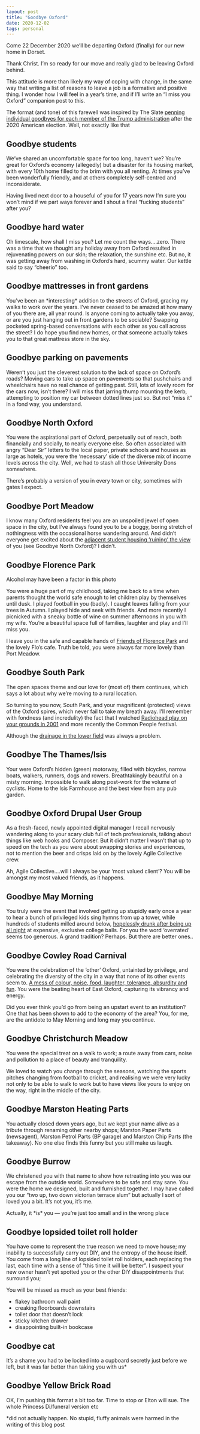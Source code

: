 ```yaml
---
layout: post
title: "Goodbye Oxford"
date: 2020-12-02
tags: personal
---
```


Come 22 December 2020 we’ll be departing Oxford (finally) for our new home in Dorset.

Thank Christ. I’m so ready for our move and really glad to be leaving Oxford behind.

This attitude is more than likely my way of coping with change, in the same way that writing a list of reasons to leave a job is a formative and positive thing. I wonder how I will feel in a year’s time, and if I’ll write an “I miss you Oxford” companion post to this.

The format (and tone) of this farewell was inspired by The Slate [penning individual goodbyes for each member of the Trump administration](https://slate.com/tag/goodbye-trump-admin) after the 2020 American election. Well, not exactly like that

## Goodbye students

We’ve shared an uncomfortable space for too long, haven’t we? You’re great for Oxford’s economy (allegedly) but a disaster for its housing market, with every 10th home filled to the brim with you all renting. At times you’ve been wonderfully friendly, and at others completely self-centred and inconsiderate.

Having lived next door to a houseful of you for 17 years now I’m sure you won’t mind if we part ways forever and I shout a final “fucking students” after you?

## Goodbye hard water

Oh limescale, how shall I miss you? Let me count the ways….zero. There was a time that we thought any holiday away from Oxford resulted in rejuvenating powers on our skin; the relaxation, the sunshine etc. But no, it was getting away from washing in Oxford’s hard, scummy water. Our kettle said to say “cheerio” too.

## Goodbye mattresses in front gardens

You’ve been an \*interesting\* addition to the streets of Oxford, gracing my walks to work over the years. I’ve never ceased to be amazed at how many of you there are, all year round. Is anyone coming to actually take you away, or are you just hanging out in front gardens to be sociable? Swapping pocketed spring-based conversations with each other as you call across the street? I do hope you find new homes, or that someone actually takes you to that great mattress store in the sky.

## Goodbye parking on pavements

Weren’t you just the cleverest solution to the lack of space on Oxford’s roads? Moving cars to take up space on pavements so that pushchairs and wheelchairs have no real chance of getting past. Still, lots of lovely room for the cars now, isn’t there? I will miss that jarring thump mounting the kerb, attempting to position my car between dotted lines just so. But not “miss it” in a fond way, you understand.

## Goodbye North Oxford

You were the aspirational part of Oxford, perpetually out of reach, both financially and socially, to nearly everyone else. So often associated with angry “Dear Sir” letters to the local paper, private schools and houses as large as hotels, you were the ‘necessary’ side of the diverse mix of income levels across the city. Well, we had to stash all those University Dons somewhere.

There’s probably a version of you in every town or city, sometimes with gates I expect.

## Goodbye Port Meadow

I know many Oxford residents feel you are an unspoiled jewel of open space in the city, but I’ve always found you to be a boggy, boring stretch of nothingness with the occasional horse wandering around. And didn’t everyone get excited about the [adjacent student housing ‘ruining’ the view](https://www.oxfordmail.co.uk/news/14596032.designs-reduce-visual-harm-controversial-castle-mill-flats-near-port-meadow-oxford-making-best-bad-job/) of you (see Goodbye North Oxford)? I didn’t.

## Goodbye Florence Park

Alcohol may have been a factor in this photo

You were a huge part of my childhood, taking me back to a time when parents thought the world safe enough to let children play by themselves until dusk. I played football in you (badly). I caught leaves falling from your trees in Autumn. I played hide and seek with friends. And more recently I picnicked with a sneaky bottle of wine on summer afternoons in you with my wife. You’re a beautiful space full of families, laughter and play and I’ll miss you.

I leave you in the safe and capable hands of [Friends of Florence Park](http://friendsofflorencepark.weebly.com/index.html) and the lovely Flo’s cafe. Truth be told, you were always far more lovely than Port Meadow.

## Goodbye South Park

The open spaces theme and our love for (most of) them continues, which says a lot about why we’re moving to a rural location.

So turning to you now, South Park, and your magnificent (protected) views of the Oxford spires, which never fail to take my breath away. I’ll remember with fondness (and incredulity) the fact that I watched [Radiohead play on your grounds in 2001](https://www.oxfordmail.co.uk/news/18752951.remember-july-7-2001-radiohead-came-home-south-park/) and more recently the Common People festival.

Although the [drainage in the lower field](https://youtu.be/svu33n6b9-o) was always a problem.

## Goodbye The Thames/Isis

Your were Oxford’s hidden (green) motorway, filled with bicycles, narrow boats, walkers, runners, dogs and rowers. Breathtakingly beautiful on a misty morning. Impossible to walk along post-work for the volume of cyclists. Home to the Isis Farmhouse and the best view from any pub garden.

## Goodbye Oxford Drupal User Group

As a fresh-faced, newly appointed digital manager I recall nervously wandering along to your scary club full of tech professionals, talking about things like web hooks and Composer. But it didn’t matter I wasn’t that up to speed on the tech as you were about swapping stories and experiences, not to mention the beer and crisps laid on by the lovely Agile Collective crew.  

Ah, Agile Collective….will I always be your ‘most valued client’? You will be amongst my most valued friends, as it happens.

## Goodbye May Morning

You truly were the event that involved getting up stupidly early once a year to hear a bunch of privileged kids sing hymns from up a tower, while hundreds of students milled around below, [hopelessly drunk after being up all night](https://www.flickr.com/photos/neillawrencephotography/albums/72157626495535677) at expensive, exclusive college balls. For you the word ‘overrated’ seems too generous. A grand tradition? Perhaps. But there are better ones..

## Goodbye Cowley Road Carnival

You were the celebration of the ‘other’ Oxford, untainted by privilege, and celebrating the diversity of the city in a way that none of its other events seem to. [A mess of colour, noise, food, laughter, tolerance, absurdity and fun](https://www.flickr.com/gp/neillawrencephotography/PWH7rf). You were the beating heart of East Oxford, capturing its vibrancy and energy.

Did you ever think you’d go from being an upstart event to an institution? One that has been shown to add to the economy of the area? You, for me, are the antidote to May Morning and long may you continue.

## Goodbye Christchurch Meadow

You were the special treat on a walk to work; a route away from cars, noise and pollution to a place of beauty and tranquility.

We loved to watch you change through the seasons, watching the sports pitches changing from football to cricket, and realising we were very lucky not only to be able to walk to work but to have views like yours to enjoy on the way, right in the middle of the city.

## Goodbye Marston Heating Parts

You actually closed down years ago, but we kept your name alive as a tribute through renaming other nearby shops; Marston Paper Parts (newsagent), Marston Petrol Parts (BP garage) and Marston Chip Parts (the takeaway). No one else finds this funny but you still make us laugh.

## Goodbye Burrow

We christened you with that name to show how retreating into you was our escape from the outside world. Somewhere to be safe and stay sane. You were the home we designed, built and furnished together. I may have called you our “two up, two down victorian terrace slum” but actually I sort of loved you a bit. It’s not you, it’s me.

Actually, it \*is\* you — you’re just too small and in the wrong place

## Goodbye lopsided toilet roll holder

You have come to represent the true reason we need to move house; my inability to successfully carry out DIY, and the entropy of the house itself. You come from a long line of lopsided toilet roll holders, each replacing the last, each time with a sense of “this time it will be better”. I suspect your new owner hasn’t yet spotted you or the other DIY disappointments that surround you;

You will be missed as much as your best friends:

*   flakey bathroom wall paint
*   creaking floorboards downstairs
*   toilet door that doesn’t lock
*   sticky kitchen drawer
*   disappointing built-in bookcase

## Goodbye cat

It’s a shame you had to be locked into a cupboard secretly just before we left, but it was far better than taking you with us\*

## Goodbye Yellow Brick Road

OK, I’m pushing this format a bit too far. Time to stop or Elton will sue. The whole Princess Di/funeral version etc

\*did not actually happen. No stupid, fluffy animals were harmed in the writing of this blog post
